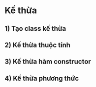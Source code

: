 # Kế thừa
## **1) Tạo class kế thừa**
## **2) Kế thừa thuộc tính**
## **3) Kế thừa hàm constructor**
## **4) Kế thừa phương thức**